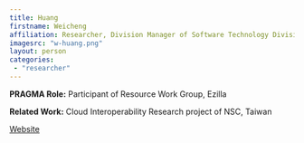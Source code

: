 ```yaml
---
title: Huang
firstname: Weicheng
affiliation: Researcher, Division Manager of Software Technology Division, NCHC, Taiwan
imagesrc: "w-huang.png"
layout: person
categories:
 - "researcher"
---
```


**PRAGMA Role:** Participant of Resource Work Group, Ezilla

**Related Work:** Cloud Interoperability Research project of NSC, Taiwan

[Website][1]

[1]: http://www2.nchc.org.tw/~c00wei00/
